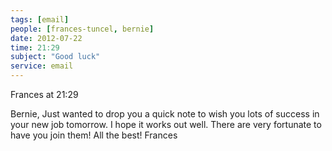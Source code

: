 ```yaml
---
tags: [email]
people: [frances-tuncel, bernie]
date: 2012-07-22
time: 21:29
subject: "Good luck"
service: email
---
```


Frances at 21:29

Bernie,
Just wanted to drop you a quick note to wish you lots of success in your new job tomorrow. I hope it works out well. There are very fortunate to have you join them!
All the best!
Frances

